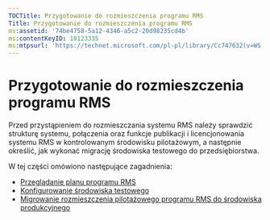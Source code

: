 ```yaml
---
TOCTitle: Przygotowanie do rozmieszczenia programu RMS
Title: Przygotowanie do rozmieszczenia programu RMS
ms:assetid: '74be4758-5a12-4346-a5c2-20d98235cd4b'
ms:contentKeyID: 18123335
ms:mtpsurl: 'https://technet.microsoft.com/pl-pl/library/Cc747632(v=WS.10)'
---
```


Przygotowanie do rozmieszczenia programu RMS
============================================

Przed przystąpieniem do rozmieszczania systemu RMS należy sprawdzić strukturę systemu, połączenia oraz funkcje publikacji i licencjonowania systemu RMS w kontrolowanym środowisku pilotażowym, a następnie określić, jak wykonać migrację środowiska testowego do przedsiębiorstwa.

W tej części omówiono następujące zagadnienia:

-   [Przeglądanie planu programu RMS](https://technet.microsoft.com/0ed1dd67-8e07-47c9-9e2e-0104438bd19f)
-   [Konfigurowanie środowiska testowego](https://technet.microsoft.com/cdd96b05-49e2-4b6f-bfae-40b5c028ec66)
-   [Migrowanie rozmieszczenia pilotażowego programu RMS do środowiska produkcyjnego](https://technet.microsoft.com/ea151946-22fb-4cba-a3ef-fd7a4bf0d292)
